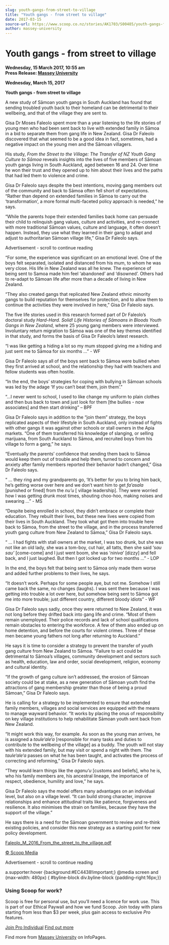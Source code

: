 ```yaml
---
slug: youth-gangs-from-street-to-village
title: "Youth gangs - from street to village"
date: 2017-03-15
source-url: https://www.scoop.co.nz/stories/AK1703/S00485/youth-gangs-from-street-to-village.htm
author: massey-university
---
```

Youth gangs - from street to village
====================================

**Wednesday, 15 March 2017, 10:55 am**  
**Press Release: [Massey University](https://info.scoop.co.nz/Massey_University)**

**Wednesday, March 15, 2017**

**Youth gangs - from street to village**

A new study of Sāmoan youth gangs in South Auckland has found that sending troubled youth back to their homeland can be detrimental to their wellbeing, and that of the village they are sent to.

Gisa Dr Moses Faleolo spent more than a year listening to the life stories of young men who had been sent back to live with extended family in Sāmoa in a bid to separate them from gang life in New Zealand. Gisa Dr Faleolo discovered that what seemed to be a good idea in fact, sometimes, had a negative impact on the young men and the Sāmoan villagers.

His study, _From the Street to the Village: The Transfer of NZ Youth Gang Culture to Sāmoa_ reveals insights into the lives of five members of Sāmoan youth gangs living in South Auckland, aged between 16 and 24. Over time he won their trust and they opened up to him about their lives and the paths that had led them to violence and crime.

Gisa Dr Faleolo says despite the best intentions, moving gang members out of the community and back to Sāmoa often fell short of expectations. “Rather than depend on extended families in Sāmoa to carry out the ‘transformation’, a more formal multi-faceted policy approach is needed,” he says.

“While the parents hope their extended families back home can persuade their child to relinquish gang values, culture and activities, and re-connect with more traditional Sāmoan values, culture and language, it often doesn’t happen. Instead, they use what they learned in their gang to adapt and adjust to authoritarian Sāmoan village life,” Gisa Dr Faleolo says.

Advertisement - scroll to continue reading





“For some, the experience was significant on an emotional level. One of the boys felt separated, isolated and distanced from his mum, to whom he was very close. His life in New Zealand was all he knew. The experience of being sent to Samoa made him feel ‘abandoned’ and ‘disowned’. Others had to re-adapt to Sāmoan life after more than a decade of living in New Zealand.

“They also created gangs that replicated New Zealand ethnic minority gangs to build reputation for themselves for protection, and to allow them to continue the activities they were involved in here,” Gisa Dr Faleolo says.

The five life stories used in this research formed part of Dr Faleolo’s doctoral study _Hard-Hard. Solid! Life Histories of Sāmoans in Bloods Youth Gangs in New Zealand,_ where 25 young gang members were interviewed. Involuntary return migration to Sāmoa was one of the key themes identified in that study, and forms the basis of Gisa Dr Faleolo’s latest research.

“I was like getting a hiding a lot so my mum stopped giving me a hiding and just sent me to Sāmoa for six months …” - WF

Gisa Dr Faleolo says all of the boys sent back to Sāmoa were bullied when they first arrived at school, and the relationship they had with teachers and fellow students was often hostile.

“In the end, the boys’ strategies for coping with bullying in Sāmoan schools was led by the adage ‘If you can’t beat them, join them’.”

“…I never went to school, I used to like change my uniform to plain clothes and then bus back to town and just look for them \[the bullies - now associates\] and then start drinking” – BPF

Gisa Dr Faleolo says in addition to the “join them” strategy, the boys replicated aspects of their lifestyle in South Auckland, only instead of fights with other gangs it was against other schools or stall owners in the Apia markets. “One of them transferred his knowledge of slanging, or selling marijuana, from South Auckland to Sāmoa, and recruited boys from his village to form a gang,” he says.

“Eventually the parents’ confidence that sending them back to Sāmoa would keep them out of trouble and help them, turned to concern and anxiety after family members reported their behavior hadn’t changed,” Gisa Dr Faleolo says.

“ … they ring and my grandparents go, ‘It’s better for you to bring him back, he’s getting worse over here and we don’t want him to get _fa’asala_ \[punished or fined\] from the _nu’u_ \[ village leadership\]. They were worried how I was getting drunk most times, shouting choo-hoo, making noises and swearing …” - MS

“Despite being enrolled in school, they didn’t embrace or complete their education. They rebuilt their lives, but these new lives were copied from their lives in South Auckland. They took what got them into trouble here back to Sāmoa, from the street to the village, and in the process transferred youth gang culture from New Zealand to Sāmoa,” Gisa Dr Faleolo says.

“ … I had fights with stall owners at the market, I was too drunk, but she was not like an old lady, she was a tom-boy, cut hair, all tatts, then she said ‘_sau sau’_ \[come-come\] and I just went boom, she was ‘_niniva_’ \[dizzy\] and fell back, and I just laughed. But then I got locked up for two months …” - LOP

In the end, the boys felt that being sent to Sāmoa only made them worse and added further problems to their lives, he says.

“It doesn’t work. Perhaps for some people aye, but not me. Somehow I still came back the same, no changes (laughs). I was sent there because I was getting into trouble a lot over here, but somehow being sent to Sāmoa got me into more trouble; just different country, different bloody idiots” - WF

Gisa Dr Faleolo says sadly, once they were returned to New Zealand, it was not long before they drifted back into gang life and crime. “Most of them remain unemployed. Their police records and lack of school qualifications remain obstacles to entering the workforce. A few of them also ended up on home detention, and before the courts for violent crimes. Three of these men became young fathers not long after returning to Auckland.”

He says it is time to consider a strategy to prevent the transfer of youth gang culture from New Zealand to Sāmoa. “Failure to act could be detrimental to Sāmoa’s villages, community development and sectors such as health, education, law and order, social development, religion, economy and cultural identity.

“If the growth of gang culture isn’t addressed, the erosion of Sāmoan society could be at stake, as a new generation of Sāmoan youth find the attractions of gang membership greater than those of being a proud Sāmoan,” Gisa Dr Faleolo says.

He is calling for a strategy to be implemented to ensure that extended family members, villages and social services are equipped with the means to manage wayward behavior. “It works by placing the onus of responsibility on key village institutions to help rehabilitate Sāmoan youth sent back from New Zealand.

“It might work this way, for example. As soon as the young man arrives, he is assigned a _taule‘ale‘a_ \[responsible for many tasks and duties to contribute to the wellbeing of the village\] as a buddy. The youth will not stay with his extended family, but may visit or spend a night with them. The _taule‘ale‘a_ passes on what he has been taught, and activates the process of correcting and reforming,” Gisa Dr Faleolo says.

“They would learn things like the _aganu‘u_ \[customs and beliefs\], who he is, who his family members are, his ancestral lineage, the importance of respect, obedience, humility and love,” he says.

Gisa Dr Faleolo says the model offers many advantages on an individual level, but also on a village level. “It can build strong character, improve relationships and enhance attitudinal traits like patience, forgiveness and resilience. It also minimises the strain on families, because they have the support of the village.”

He says there is a need for the Sāmoan government to review and re-think existing policies, and consider this new strategy as a starting point for new policy development.

[Faleolo\_M\_2016\_From\_the\_street\_to\_the\_village.pdf](http://img.scoop.co.nz/media/pdfs/1703/Faleolo_M_2016_From_the_street_to_the_village.pdf)

  

[© Scoop Media](http://www.scoop.co.nz/about/terms.html)  

Advertisement - scroll to continue reading



a.supporter:hover {background:#EC4438!important;} @media screen and (max-width: 480px) { #byline-block div.byline-block {padding-right:16px;}}

### Using Scoop for work?

Scoop is free for personal use, but you’ll need a licence for work use. This is part of our Ethical Paywall and how we fund Scoop. Join today with plans starting from less than $3 per week, plus gain access to exclusive _Pro_ features.  
  
[Join Pro Individual](https://pro.scoop.co.nz/Individual/?from=ProIn24) [Find out more](https://pro.scoop.co.nz/using-scoop-for-work/?from=ProIn24)

Find more from [Massey University](https://info.scoop.co.nz/Massey_University) on InfoPages.